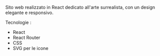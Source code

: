 Sito web realizzato in React dedicato all'arte surrealista, con un design elegante e responsivo.


 Tecnologie : 

- React
- React Router
- CSS 
- SVG per le icone